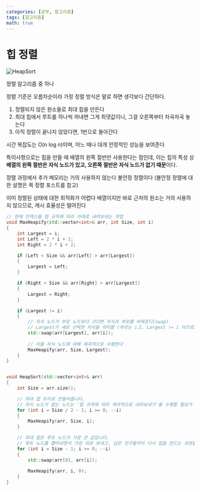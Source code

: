 ```yaml
---
categories: [공부, 알고리즘]
tags: [알고리즘]
math: true
---
```

# 힙 정렬
![HeapSort](https://github.com/Time-of/Time-of.github.io/assets/83389425/8cbadbb3-f7ed-4f9b-8cc9-b87def409115)

정렬 알고리즘 중 하나

정렬 기준은 오름차순이라 가정
정렬 방식은 말로 하면 생각보다 간단하다.
1. 정렬되지 않은 원소들로 최대 힙을 만든다
2. 최대 힙에서 루트를 하나씩 꺼내면 그게 최댓값이니, 그걸 오른쪽부터 차곡차곡 놓는다
3. 아직 정렬이 끝나지 않았다면, 1번으로 돌아간다

시간 복잡도는 O(n log n)이며, 어느 때나 대개 안정적인 성능을 보여준다

특이사항으로는 힙을 만들 때 배열의 왼쪽 절반만 사용한다는 점인데, 이는 힙의 특성 상 **배열의 왼쪽 절반은 자식 노드가 있고, 오른쪽 절반은 자식 노드가 없기 때문**이다.

정렬 과정에서 추가 메모리는 거의 사용하지 않는다
불안정 정렬이다 (불안정 정렬에 대한 설명은 퀵 정렬 포스트를 참고)

이미 정렬된 상태에 대한 최적화가 어렵다
배열이지만 바로 근처의 원소는 거의 사용하지 않으므로, 캐시 효율성은 떨어진다

```cpp
// 현재 인덱스를 힙 규칙에 따라 아래로 내려보내는 작업
void MaxHeapify(std::vector<int>& arr, int Size, int i)
{
	int Largest = i;
	int Left = 2 * i + 1;
	int Right = 2 * i + 2;

	if (Left < Size && arr[Left] > arr[Largest])
	{
		Largest = Left;
	}

	if (Right < Size && arr[Right] > arr[Largest])
	{
		Largest = Right;
	}

	if (Largest != i)
	{
		// 자식 노드가 부모 노드보다 크다면 자식과 부모를 바꿔준다(swap)
		// Largest가 새로 선택한 자식을 의미함 (부모는 i고, Largest != i 이므로)
		std::swap(arr[Largest], arr[i]);
		
		// 이를 자식 노드에 대해 재귀적으로 수행한다
		MaxHeapify(arr, Size, Largest);
	}
}


void HeapSort(std::vector<int>& arr)
{
	int Size = arr.size();

	// 최대 힙 트리로 만들어줍니다.
	// 자식 노드가 없는 노드는 '힙 규칙에 따라 재귀적으로 내려보내기'를 수행할 필요가 없습니다.
	for (int i = Size / 2 - 1; i >= 0; --i)
	{
		MaxHeapify(arr, Size, i);
	}

	// 최대 힙은 루트 노드가 가장 큰 값입니다.
	// 루트 노드를 뽑아내면서 가장 뒤로 보내고, 남은 친구들끼리 다시 힙을 만드는 과정을 반복합니다.
	for (int i = Size - 1; i >= 0; --i)
	{
		std::swap(arr[0], arr[i]);
		
		MaxHeapify(arr, i, 0);
	}
}
```

